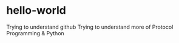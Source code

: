 # hello-world
Trying to understand github
Trying to understand more of Protocol Programming & Python
